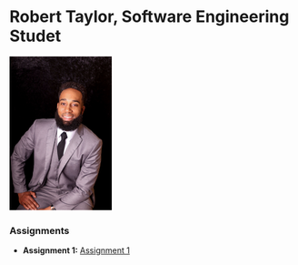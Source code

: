 # Robert Taylor, Software Engineering Studet 
<img src="./assets/robt.jpg" style="width:180px"/>

### Assignments 
- **Assignment 1:** [Assignment 1](./Assignments/Assignment_Html.pdf)
